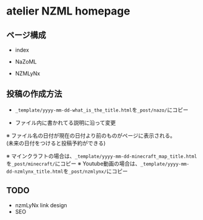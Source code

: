# atelier NZML homepage

## ページ構成
- index

- NaZoML

- NZMLyNx
## 投稿の作成方法
- `_template/yyyy-mm-dd-what_is_the_title.html`を`_post/nazo/`にコピー

- ファイル内に書かれてる説明に沿って変更

※ ファイル名の日付が現在の日付より前のものがページに表示される。  
(未来の日付をつけると投稿予約ができる)

※ マインクラフトの場合は、`_template/yyyy-mm-dd-minecraft_map_title.html`を`_post/minecraft/`にコピー
※ Youtube動画の場合は、`_template/yyyy-mm-dd-nzmlynx_title.html`を`_post/nzmlynx/`にコピー

## TODO
- nzmLyNx link design
- SEO


